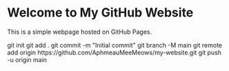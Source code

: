 <!DOCTYPE html>
<html lang="en">
<head>
    <meta charset="UTF-8">
    <meta name="viewport" content="width=device-width, initial-scale=1.0">
    <title>My GitHub Website</title>
</head>
<body>
    <h1>Welcome to My GitHub Website</h1>
    <p>This is a simple webpage hosted on GitHub Pages.</p>
</body>
</html>
git init
git add .
git commit -m "Initial commit"
git branch -M main
git remote add origin https://github.com/AphmeauMeeMeows/my-website.git
git push -u origin main
